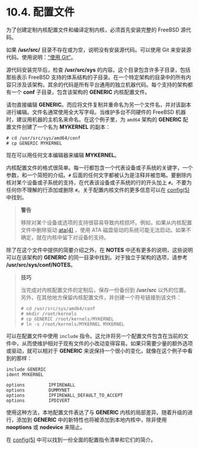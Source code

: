 # 10.4. 配置文件

为了创建定制内核配置文件和编译定制内核，必须首先安装完整的 FreeBSD 源代码。

如果 **/usr/src/** 目录不存在或为空，说明没有安装源代码。可以使用 Git 来安装源代码。使用说明：[“使用 Git”](https://docs.freebsd.org/en/books/handbook/mirrors/index.html#git)。

源代码安装完毕后，检查 **/usr/src/sys** 的内容。这个目录包含许多子目录，包括那些表示 FreeBSD 支持的体系结构的子目录。在一个特定架构的目录中的所有内容只涉及该架构，其余的代码是所有平台通用的独立机器代码。每个支持的架构都有一个 **conf** 子目录，包含该架构的 **GENERIC** 内核配置文件。

请勿直接编辑 **GENERIC**。而应将文件复制并重命名为另一个文件名，并对该副本进行编辑。文件名通常使用全大写字母。当维护多台不同硬件的 FreeBSD 机器时，建议用机器的主机名来命名。在这个例子里，为 `amd64` 架构的 **GENERIC** 配置文件创建了一个名为 **MYKERNEL** 的副本：

```
# cd /usr/src/sys/amd64/conf
# cp GENERIC MYKERNEL
```

现在可以用任何文本编辑器来编辑 **MYKERNEL**。

内核配置文件的格式很简单。每一行都包含一个代表设备或子系统的关键字，一个参数，和一个简短的介绍。`#` 后面的任何文字都被认为是注释并被忽略。要删除内核对某个设备或子系统的支持，在代表该设备或子系统的行的开头加上 `#`。不要为任何你不理解的行添加或删除 `#`。关于配置内核文件的更多信息可以在 [config(5)](https://man.freebsd.org/cgi/man.cgi?query=config&sektion=5&format=html) 中找到。

> **警告**
>
> 移除对某个设备或选项的支持很容易导致内核损坏。例如，如果从内核配置文件中删除驱动 [ata(4)](https://www.freebsd.org/cgi/man.cgi?query=ata&sektion=4&format=html) ，使用 ATA 磁盘驱动的系统可能无法启动。如果不确定，就在内核中留下对设备的支持。

除了在这个文件中提供的简要介绍之外，在 **NOTES** 中还有更多的说明，这些说明可以在该架构的 **GENERIC** 的同一目录中找到。对于独立于架构的选项，请参考 **/usr/src/sys/conf/NOTES**。

> **技巧**
>
> 当完成对内核配置文件的定制后，保存一份备份到 **/usr/src** 以外的位置。另外，在其他地方保留内核配置文件，并创建一个符号链接到该文件：
>
> ```
> # cd /usr/src/sys/amd64/conf
> # mkdir /root/kernels
> # cp GENERIC /root/kernels/MYKERNEL
> # ln -s /root/kernels/MYKERNEL MYKERNEL
> ```

可以在配置文件中使用 `include` 指令。这允许将另一个配置文件包含在当前的文件中，从而使维护相对于现有文件的小改动变得容易。如果只需要少量的额外选项或驱动，就可以相对于 **GENERIC** 来说保持一个很小的变化，就像在这个例子中看到的那样：

```
include GENERIC
ident MYKERNEL

options         IPFIREWALL
options         DUMMYNET
options         IPFIREWALL_DEFAULT_TO_ACCEPT
options         IPDIVERT
```

使用这种方法，本地配置文件表达了与 **GENERIC** 内核的局部差异。随着升级的进行，添加到 **GENERIC** 中的新特性也将被添加到本地内核中，除非使用 **nooptions** 或 **nodevice** 来阻止。

在 [config(5)](https://www.freebsd.org/cgi/man.cgi?query=config&sektion=5&format=html) 中可以找到一份全面的配置指令清单和它们的简介。